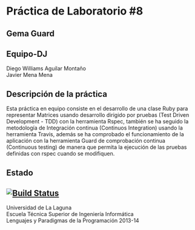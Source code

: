 Práctica de Laboratorio #8 
==========================

Gema Guard
----------

Equipo-DJ 
---------
Diego Williams Aguilar Montaño   
Javier Mena Mena

Descripción de la práctica
--------------------------
Esta práctica en equipo consiste en el desarrollo de una clase Ruby para representar Matrices usando desarrollo dirigido por pruebas (Test Driven Development - TDD) con la herramienta Rspec, también se ha seguido la metodología de Integración continua (Continuos Integration) usando la herramienta Travis, además se ha comprobado el funcionamiento de la aplicación con la herramienta Guard de comprobación continua (Continuous testing) de manera que permita la ejecución de las pruebas definidas con rspec cuando se modifiquen.


Estado
------
[![Build Status](https://travis-ci.org/alu0100454741/Equipo-DJ-prct08.png?branch=master)](https://travis-ci.org/alu0100454741/Equipo-DJ-prct08)
---

Universidad de La Laguna  
Escuela Técnica Superior de Ingeniería Informática  
Lenguajes y Paradigmas de la Programación 2013-14
